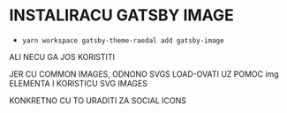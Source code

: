 # INSTALIRACU GATSBY IMAGE

- `yarn workspace gatsby-theme-raedal add gatsby-image`

ALI NECU GA JOS KORISTITI

JER CU COMMON IMAGES, ODNONO SVGS LOAD-OVATI UZ POMOC img ELEMENTA I KORISTICU SVG IMAGES

KONKRETNO CU TO URADITI ZA SOCIAL ICONS
